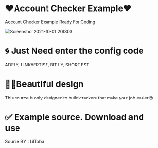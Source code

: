 # ❤️Account Checker Example❤️
Account Checker Example Ready For Coding

![Screenshot 2021-10-01 201303](https://user-images.githubusercontent.com/59983513/135661020-6283de13-4433-42a0-9a31-42d0f189c291.jpg)

# 🌀 Just Need enter the config code
ADFLY, LINKVERTISE, BIT.LY, SHORT.EST

# 🎁🏫Beautiful design
This source is only designed to build crackers that make your job easier😉

# ✅ Example source. Download and use

Source BY : LilToba
